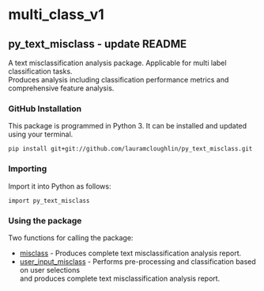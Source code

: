 # multi_class_v1

## py_text_misclass - update README

A text misclassification analysis package. Applicable for multi label classification tasks. <br/>Produces analysis including classification performance metrics and comprehensive feature analysis.

### GitHub Installation 
This package is programmed in Python 3. It can be installed and updated using your terminal.
```
pip install git+git://github.com/lauramcloughlin/py_text_misclass.git
```

### Importing
Import it into Python as follows:
```
import py_text_misclass
```

### Using the package

Two functions for calling the package:

* [misclass](https://github.com/lauramcloughlin/py_text_misclass/wiki/Home/) - Produces complete text misclassification analysis report.
* [user_input_misclass](https://github.com/lauramcloughlin/git_test_pkg/wiki/Home/) - Performs pre-processing and classification based on user selections <br/>and produces complete text misclassification analysis report.
